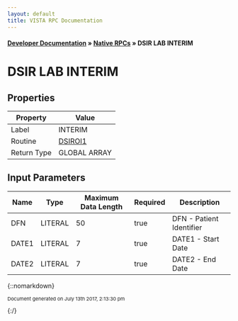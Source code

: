 ```yaml
---
layout: default
title: VISTA RPC Documentation
---
```


#### [Developer Documentation](../index) &#187; [Native RPCs](TableOfContents) &#187; DSIR LAB INTERIM<br/>
# DSIR LAB INTERIM



## Properties

Property | Value
--- | ---
Label | INTERIM
Routine | [DSIROI1](http://code.osehra.org/dox/Routine_DSIROI1_source.html)
Return Type | GLOBAL ARRAY


## Input Parameters

Name | Type | Maximum Data Length | Required | Description
--- | --- | --- | --- | ---
DFN | LITERAL | 50 | true | DFN - Patient Identifier
DATE1 | LITERAL | 7 | true | DATE1 - Start Date
DATE2 | LITERAL | 7 | true | DATE2 - End Date



{::nomarkdown} <br/><p style="font-size: 11px">Document generated on July 13th 2017, 2:13:30 pm</p>{:/}